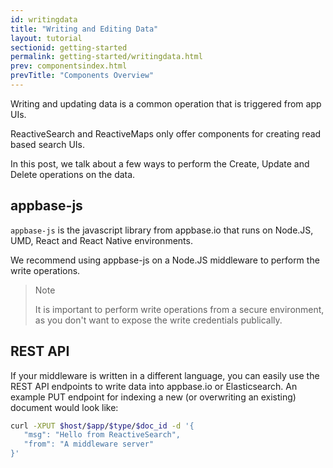 ```yaml
---
id: writingdata
title: "Writing and Editing Data"
layout: tutorial
sectionid: getting-started
permalink: getting-started/writingdata.html
prev: componentsindex.html
prevTitle: "Components Overview"
---
```


Writing and updating data is a common operation that is triggered from app UIs.

ReactiveSearch and ReactiveMaps only offer components for creating read based search UIs.

In this post, we talk about a few ways to perform the Create, Update and Delete operations on the data.

## appbase-js

`appbase-js` is the javascript library from appbase.io that runs on Node.JS, UMD, React and React Native environments.

We recommend using appbase-js on a Node.JS middleware to perform the write operations.

> Note
>
> It is important to perform write operations from a secure environment, as you don't want to expose the write credentials publically.

## REST API

If your middleware is written in a different language, you can easily use the REST API endpoints to write data into appbase.io or Elasticsearch. An example PUT endpoint for indexing a new (or overwriting an existing) document would look like:


```bash
curl -XPUT $host/$app/$type/$doc_id -d '{
   "msg": "Hello from ReactiveSearch",
   "from": "A middleware server"
}'
```
